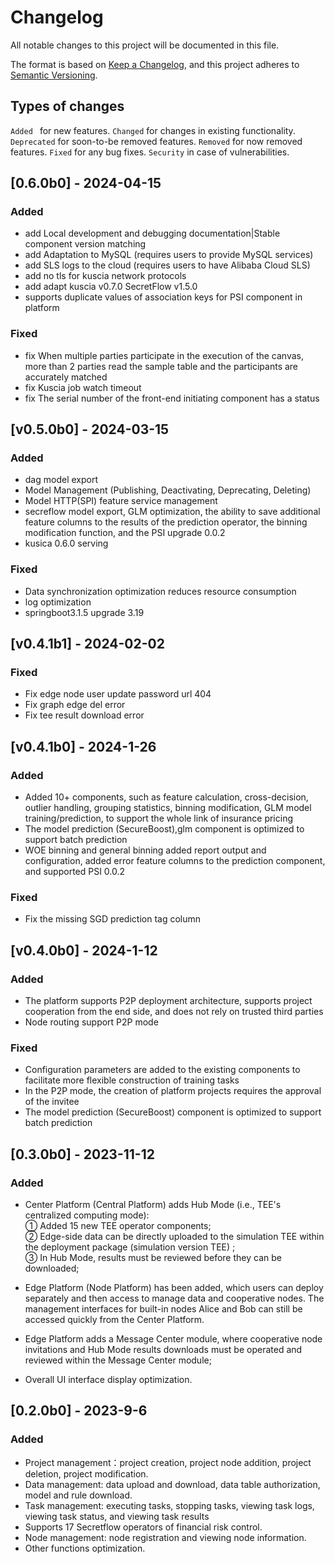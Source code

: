 # Changelog

All notable changes to this project will be documented in this file.

The format is based on [Keep a Changelog](https://keepachangelog.com/en/1.0.0/),
and this project adheres to [Semantic Versioning](https://semver.org/spec/v2.0.0.html).

## Types of changes

`Added ` for new features.
`Changed` for changes in existing functionality.
`Deprecated` for soon-to-be removed features.
`Removed` for now removed features.
`Fixed` for any bug fixes.
`Security` in case of vulnerabilities.

## [0.6.0b0] - 2024-04-15

### Added

- add Local development and debugging documentation|Stable component version matching
- add Adaptation to MySQL (requires users to provide MySQL services)
- add SLS logs to the cloud (requires users to have Alibaba Cloud SLS)
- add no tls for kuscia network protocols
- add adapt kuscia v0.7.0 SecretFlow v1.5.0
- supports duplicate values of association keys for PSI component in platform

### Fixed

- fix When multiple parties participate in the execution of the canvas, more than 2 parties read the sample table and
  the participants are accurately matched
- fix Kuscia job watch timeout
- fix The serial number of the front-end initiating component has a status

## [v0.5.0b0] - 2024-03-15

### Added

- dag model export
- Model Management (Publishing, Deactivating, Deprecating, Deleting)
- Model HTTP(SPI) feature service management
- secreflow model export, GLM optimization, the ability to save additional feature columns to the results of
  the prediction operator, the binning modification function, and the PSI upgrade 0.0.2
- kusica 0.6.0 serving

### Fixed

- Data synchronization optimization reduces resource consumption
- log optimization
- springboot3.1.5 upgrade 3.19

## [v0.4.1b1] - 2024-02-02

### Fixed

- Fix edge node user update password url 404
- Fix graph edge del error
- Fix tee result download error

## [v0.4.1b0] - 2024-1-26

### Added

- Added 10+ components, such as feature calculation, cross-decision, outlier handling, grouping statistics, binning
  modification, GLM model training/prediction, to support the whole link of insurance pricing
- The model prediction (SecureBoost),glm component is optimized to support batch prediction
- WOE binning and general binning added report output and configuration, added error feature columns to the prediction
  component, and supported PSI 0.0.2

### Fixed

- Fix the missing SGD prediction tag column

## [v0.4.0b0] - 2024-1-12

### Added

- The platform supports P2P deployment architecture, supports project cooperation from the end side, and does not rely
  on
  trusted third parties
- Node routing support P2P mode

### Fixed

- Configuration parameters are added to the existing components to facilitate more flexible construction of training
  tasks
- In the P2P mode, the creation of platform projects requires the approval of the invitee
- The model prediction (SecureBoost) component is optimized to support batch prediction

## [0.3.0b0] - 2023-11-12

### Added

- Center Platform (Central Platform) adds Hub Mode (i.e., TEE's centralized computing mode):<br>
  ① Added 15 new TEE operator components;<br>
  ② Edge-side data can be directly uploaded to the simulation TEE within the deployment package (simulation version TEE)
  ;<br>
  ③ In Hub Mode, results must be reviewed before they can be downloaded;<br>

- Edge Platform (Node Platform) has been added, which users can deploy separately and then access to manage data and
  cooperative nodes. The management interfaces for built-in nodes Alice and Bob can still be accessed quickly from the
  Center Platform.

- Edge Platform adds a Message Center module, where cooperative node invitations and Hub Mode results downloads must be
  operated and reviewed within the Message Center module;

- Overall UI interface display optimization.

## [0.2.0b0] - 2023-9-6

### Added

- Project management：project creation, project node addition, project deletion, project modification.
- Data management: data upload and download, data table authorization, model and rule download.
- Task management: executing tasks, stopping tasks, viewing task logs, viewing task status, and viewing task results
- Supports 17 Secretflow operators of financial risk control.
- Node management: node registration and viewing node information.
- Other functions optimization.
